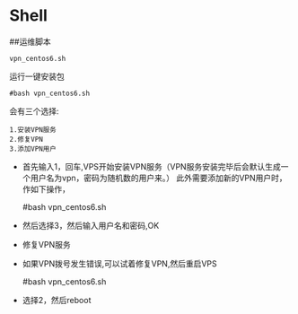 # Shell
##运维脚本

    vpn_centos6.sh

运行一键安装包

    #bash vpn_centos6.sh

会有三个选择:

    1.安装VPN服务
    2.修复VPN
    3.添加VPN用户

- 首先输入1，回车,VPS开始安装VPN服务（VPN服务安装完毕后会默认生成一个用户名为vpn，密码为随机数的用户来。）
此外需要添加新的VPN用户时，作如下操作，

    #bash vpn_centos6.sh    

- 然后选择3，然后输入用户名和密码,OK
- 修复VPN服务 
- 如果VPN拨号发生错误,可以试着修复VPN,然后重启VPS

    #bash vpn_centos6.sh
    
- 选择2，然后reboot
